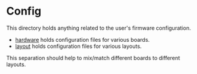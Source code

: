 # Config

This directory holds anything related to the user's firmware configuration.
* [hardware](./hardware/) holds configuration files for various boards.
* [layout](./layout/) holds configuration files for various layouts.

This separation should help to mix/match different boards to different layouts.